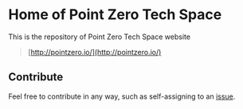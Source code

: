 # Home of Point Zero Tech Space

This is the repository of Point Zero Tech Space website

> [http://pointzero.io/](http://pointzero.io/)

## Contribute

Feel free to contribute in any way, such as self-assigning to an [issue](https://github.com/pointzer0/pointzer0-homepage/issues).
